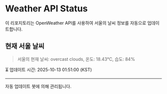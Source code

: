 
# Weather API Status

이 리포지토리는 OpenWeather API를 사용하여 서울의 날씨 정보를 자동으로 업데이트합니다.

## 현재 서울 날씨
> 서울의 현재 날씨: overcast clouds, 온도: 18.43°C, 습도: 84%

⏳ 업데이트 시간: 2025-10-13 01:51:00 (KST)

---
자동 업데이트 봇에 의해 관리됩니다.
